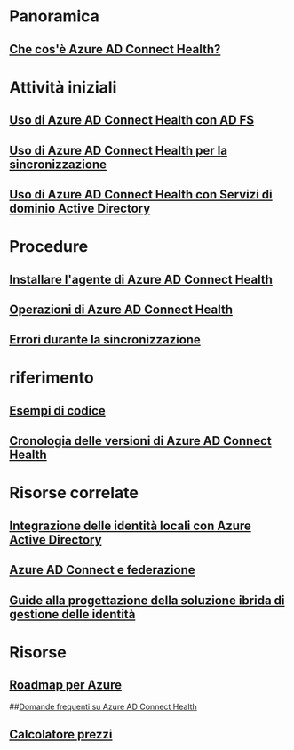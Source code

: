 # Panoramica
## [Che cos'è Azure AD Connect Health?](active-directory-aadconnect-health.md)

# Attività iniziali
## [Uso di Azure AD Connect Health con AD FS](active-directory-aadconnect-health-adfs.md)
## [Uso di Azure AD Connect Health per la sincronizzazione](active-directory-aadconnect-health-sync.md)
## [Uso di Azure AD Connect Health con Servizi di dominio Active Directory](active-directory-aadconnect-health-adds.md)

# Procedure
## [Installare l'agente di Azure AD Connect Health](active-directory-aadconnect-health-agent-install.md)
## [Operazioni di Azure AD Connect Health](active-directory-aadconnect-health-operations.md)
## [Errori durante la sincronizzazione](../active-directory-aadconnect-troubleshoot-sync-errors.md)

# riferimento
## [Esempi di codice](https://azure.microsoft.com/en-us/resources/samples/?service=active-directory)
## [Cronologia delle versioni di Azure AD Connect Health](active-directory-aadconnect-health-version-history.md)

# Risorse correlate
## [Integrazione delle identità locali con Azure Active Directory](../active-directory-aadconnect.md)
## [Azure AD Connect e federazione](../active-directory-aadconnectfed-whatis.md)
## [Guide alla progettazione della soluzione ibrida di gestione delle identità](../active-directory-hybrid-identity-design-considerations-overview.md)

# Risorse
## [Roadmap per Azure](https://azure.microsoft.com/roadmap/?category=security-identity)
##[Domande frequenti su Azure AD Connect Health](active-directory-aadconnect-health-faq.md)
## [Calcolatore prezzi](https://azure.microsoft.com/pricing/calculator/)
